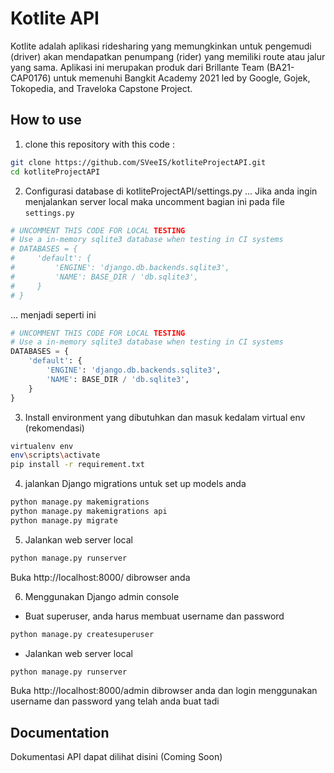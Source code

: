 # Kotlite API

Kotlite adalah aplikasi ridesharing yang memungkinkan untuk pengemudi (driver) akan mendapatkan penumpang (rider) yang memiliki route atau jalur yang sama. Aplikasi ini merupakan produk dari Brillante Team (BA21-CAP0176) untuk memenuhi Bangkit Academy 2021 led by Google, Gojek, Tokopedia, and Traveloka Capstone Project.

## How to use

1. clone this repository with this code :

```bash
git clone https://github.com/SVeeIS/kotliteProjectAPI.git
cd kotliteProjectAPI
```

2. Configurasi database di kotliteProjectAPI/settings.py
   ... Jika anda ingin menjalankan server local maka uncomment bagian ini pada file `settings.py`

```python
# UNCOMMENT THIS CODE FOR LOCAL TESTING
# Use a in-memory sqlite3 database when testing in CI systems
# DATABASES = {
#     'default': {
#         'ENGINE': 'django.db.backends.sqlite3',
#         'NAME': BASE_DIR / 'db.sqlite3',
#     }
# }
```

... menjadi seperti ini

```python
# UNCOMMENT THIS CODE FOR LOCAL TESTING
# Use a in-memory sqlite3 database when testing in CI systems
DATABASES = {
    'default': {
        'ENGINE': 'django.db.backends.sqlite3',
        'NAME': BASE_DIR / 'db.sqlite3',
    }
}
```

3. Install environment yang dibutuhkan dan masuk kedalam virtual env (rekomendasi)

```bash
virtualenv env
env\scripts\activate
pip install -r requirement.txt
```

4. jalankan Django migrations untuk set up models anda

```bash
python manage.py makemigrations
python manage.py makemigrations api
python manage.py migrate
```

5. Jalankan web server local

```bash
python manage.py runserver
```

Buka http://localhost:8000/ dibrowser anda

6. Menggunakan Django admin console

- Buat superuser, anda harus membuat username dan password

```bash
python manage.py createsuperuser
```

- Jalankan web server local

```bash
python manage.py runserver
```

Buka http://localhost:8000/admin dibrowser anda dan login menggunakan username dan password yang telah anda buat tadi

## Documentation

Dokumentasi API dapat dilihat disini (Coming Soon)
